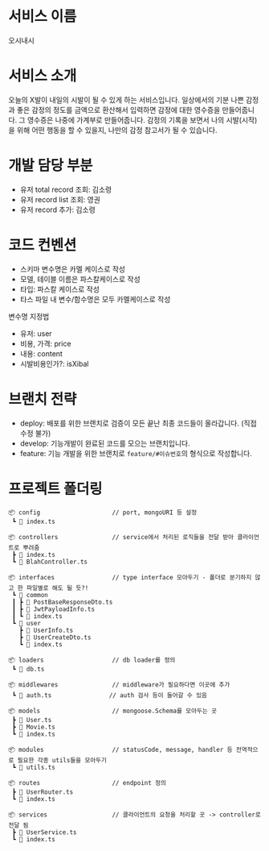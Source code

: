 # 서비스 이름

오시내시

# 서비스 소개

오늘의 X발이 내일의 시발이 될 수 있게 하는 서비스입니다.
일상에서의 기분 나쁜 감정과 좋은 감정의 정도를 금액으로 환산해서 입력하면 감정에 대한 영수증을 만들어줍니다.
그 영수증은 나중에 가계부로 만들어줍니다.
감정의 기록을 보면서 나의 시발(시작)을 위해 어떤 행동을 할 수 있을지, 나만의 감정 참고서가 될 수 있습니다.

# 개발 담당 부분

* 유저 total record 조회: 김소령
* 유저 record list 조회: 영권
* 유저 record 추가: 김소령

# 코드 컨벤션

* 스키마 변수명은 카멜 케이스로 작성
* 모델, 테이블 이름은 파스칼케이스로 작성
* 타입: 파스칼 케이스로 작성
* 타스 파일 내 변수/함수명은 모두 카멜케이스로 작성

변수명 지정법

* 유저: user
* 비용, 가격: price
* 내용: content
* 시발비용인가?: isXibal

# 브랜치 전략

* deploy: 배포를 위한 브랜치로 검증이 모든 끝난 최종 코드들이 올라갑니다. (직접 수정 불가)
* develop: 기능개발이 완료된 코드를 모으는 브랜치입니다.
* feature: 기능 개발을 위한 브랜치로 `feature/#이슈번호`의 형식으로 작성합니다.

# 프로젝트 폴더링

```
📦 config                    // port, mongoURI 등 설정
 ┗ 📜 index.ts

📦 controllers               // service에서 처리된 로직들을 전달 받아 클라이언트로 뿌려줌
 ┣ 📜 index.ts
 ┗ 📜 BlahController.ts

📦 interfaces                // type interface 모아두기 - 폴더로 분기하지 않고 한 파일별로 해도 될 듯?!
 ┗ 📂 common
 ┃ ┣ 📜 PostBaseResponseDto.ts
 ┃ ┣ 📜 JwtPayloadInfo.ts
 ┃ ┗ 📜 index.ts
 ┗ 📂 user
   ┣ 📜 UserInfo.ts
   ┣ 📜 UserCreateDto.ts
   ┗ 📜 index.ts

📦 loaders                   // db loader를 정의
 ┗ 📜 db.ts

📦 middlewares               // middleware가 필요하다면 이곳에 추가
 ┗ 📜 auth.ts                // auth 검사 등이 들어갈 수 있음

📦 models                    // mongoose.Schema를 모아두는 곳
 ┣ 📜 User.ts
 ┣ 📜 Movie.ts
 ┗ 📜 index.ts

📦 modules                   // statusCode, message, handler 등 전역적으로 필요한 각종 utils들을 모아두기
 ┗ 📜 utils.ts

📦 routes                    // endpoint 정의
 ┣ 📜 UserRouter.ts
 ┗ 📜 index.ts

📦 services                  // 클라이언트의 요청을 처리할 곳 -> controller로 전달 됨
 ┣ 📜 UserService.ts
 ┗ 📜 index.ts
```
